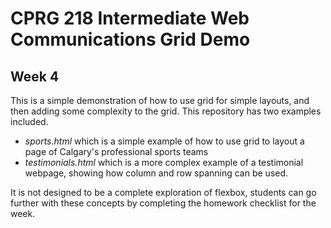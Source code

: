 # CPRG 218 Intermediate Web Communications Grid Demo
## Week 4
This is a simple demonstration of how to use grid for simple layouts, and then adding some complexity to the grid. This repository has two examples included.

- *sports.html* which is a simple example of how to use grid to layout a page of Calgary's professional sports teams
- *testimonials.html* which is a more complex example of a testimonial webpage, showing how column and row spanning can be used.

It is not designed to be a complete exploration of flexbox, students can go further with these concepts by completing the homework checklist for the week.